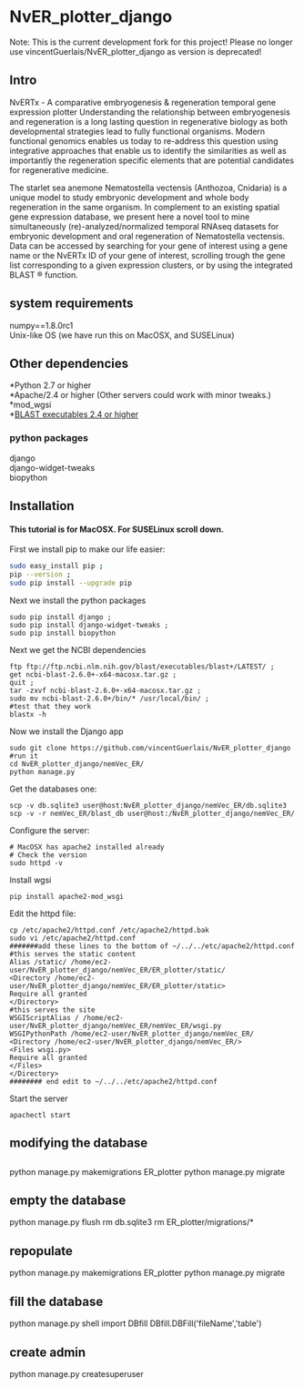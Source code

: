 # NvER_plotter_django
Note: This is the current development fork for this project! Please no longer use vincentGuerlais/NvER_plotter_django as version is deprecated!

## Intro

NvERTx - A comparative embryogenesis & regeneration temporal gene expression plotter
Understanding the relationship between embryogenesis and regeneration is a long lasting question in regenerative biology as both developmental strategies lead to fully functional organisms. Modern functional genomics enables us today to re-address this question using integrative approaches that enable us to identify the similarities as well as importantly the regeneration specific elements that are potential candidates for regenerative medicine.

The starlet sea anemone Nematostella vectensis (Anthozoa, Cnidaria) is a unique model to study embryonic development and whole body regeneration in the same organism. In complement to an existing spatial gene expression database, we present here a novel tool to mine simultaneously (re)-analyzed/normalized temporal RNAseq datasets for embryonic development and oral regeneration of Nematostella vectensis. Data can be accessed by searching for your gene of interest using a gene name or the NvERTx ID of your gene of interest, scrolling trough the gene list corresponding to a given expression clusters, or by using the integrated BLAST ® function.

## system requirements
numpy==1.8.0rc1  
Unix-like OS (we have run this on MacOSX, and SUSELinux)  

## Other dependencies 
*Python 2.7 or higher  
*Apache/2.4 or higher (Other servers could work with minor tweaks.)  
*mod_wgsi  
*[BLAST executables 2.4 or higher](ftp://ftp.ncbi.nlm.nih.gov/blast/executables/blast+/LATEST/)  
### python packages
django  
django-widget-tweaks  
biopython  

## Installation  
#### This tutorial is for MacOSX. For SUSELinux scroll down.

First we install pip to make our life easier:  
``` sh
sudo easy_install pip ;
pip --version ;
sudo pip install --upgrade pip
```
Next we install the python packages
```
sudo pip install django ;
sudo pip install django-widget-tweaks ;
sudo pip install biopython
```
Next we get the NCBI dependencies
```
ftp ftp://ftp.ncbi.nlm.nih.gov/blast/executables/blast+/LATEST/ ;
get ncbi-blast-2.6.0+-x64-macosx.tar.gz ;
quit ;
tar -zxvf ncbi-blast-2.6.0+-x64-macosx.tar.gz ;
sudo mv ncbi-blast-2.6.0+/bin/* /usr/local/bin/ ;
#test that they work
blastx -h
```
Now we install the Django app
```
sudo git clone https://github.com/vincentGuerlais/NvER_plotter_django
#run it
cd NvER_plotter_django/nemVec_ER/
python manage.py
```
Get the databases one:
```
scp -v db.sqlite3 user@host:NvER_plotter_django/nemVec_ER/db.sqlite3
scp -v -r nemVec_ER/blast_db user@host:/NvER_plotter_django/nemVec_ER/
```
Configure the server:  
```
# MacOSX has apache2 installed already
# Check the version
sudo httpd -v
```
Install wgsi
```
pip install apache2-mod_wsgi
```
Edit the httpd file:
```
cp /etc/apache2/httpd.conf /etc/apache2/httpd.bak
sudo vi /etc/apache2/httpd.conf
#######add these lines to the bottom of ~/../../etc/apache2/httpd.conf
#this serves the static content
Alias /static/ /home/ec2-user/NvER_plotter_django/nemVec_ER/ER_plotter/static/
<Directory /home/ec2-user/NvER_plotter_django/nemVec_ER/ER_plotter/static>
Require all granted
</Directory>
#this serves the site
WSGIScriptAlias / /home/ec2-user/NvER_plotter_django/nemVec_ER/nemVec_ER/wsgi.py 
WSGIPythonPath /home/ec2-user/NvER_plotter_django/nemVec_ER/
<Directory /home/ec2-user/NvER_plotter_django/nemVec_ER/>
<Files wsgi.py>
Require all granted
</Files>
</Directory> 
######## end edit to ~/../../etc/apache2/httpd.conf
```
Start the server
```
apachectl start
```

##
##
## modifying the database
## 


python manage.py makemigrations ER_plotter
python manage.py migrate

## empty the database
python manage.py flush
rm db.sqlite3
rm ER_plotter/migrations/*

## repopulate
python manage.py makemigrations ER_plotter
python manage.py migrate

## fill the database
python manage.py shell
import DBfill
DBfill.DBFill('fileName','table')

## create admin
python manage.py createsuperuser
